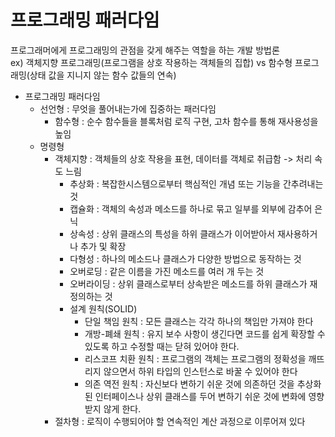 # 프로그래밍 패러다임
프로그래머에게 프로그래밍의 관점을 갖게 해주는 역할을 하는 개발 방법론
<br>ex) 객체지향 프로그래밍(프로그램을 상호 작용하는 객체들의 집합) vs 함수형 프로그래밍(상태 값을 지니지 않는 함수 값들의 연속)

- 프로그래밍 패러다임
  - 선언형 : 무엇을 풀어내는가에 집중하는 패러다임
    - 함수형 : 순수 함수들을 블록처럼 로직 구현, 고차 함수를 통해 재사용성을 높임
  - 명령형
    - 객체지향 : 객체들의 상호 작용을 표현, 데이터를 객체로 취급함 -> 처리 속도 느림
      - 추상화 : 복잡한시스템으로부터 핵심적인 개념 또는 기능을 간추려내는 것
      - 캡슐화 : 객체의 속성과 메소드를 하나로 묶고 일부를 외부에 감추어 은닉
      - 상속성 : 상위 클래스의 특성을 하위 클래스가 이어받아서 재사용하거나 추가 및 확장
      - 다형성 : 하나의 메소드나 클래스가 다양한 방법으로 동작하는 것
      - 오버로딩 : 같은 이름을 가진 메소드를 여러 개 두는 것 
      - 오버라이딩 : 상위 클래스로부터 상속받은 메소드를 하위 클래스가 재정의하는 것
      - 설계 원칙(SOLID)
        - 단일 책임 원칙 : 모든 클래스는 각각 하나의 책임만 가져야 한다
        - 개방-폐쇄 원칙 : 유지 보수 사항이 생긴다면 코드를 쉽게 확장할 수 있도록 하고 수정할 때는 닫혀 있어야 한다.
        - 리스코프 치환 원칙 : 프로그램의 객체는 프로그램의 정확성을 깨뜨리지 않으면서 하위 타입의 인스턴스로 바꿀 수 있어야 한다
        - 의존 역전 원칙 : 자신보다 변하기 쉬운 것에 의존하던 것을 추상화된 인터페이스나 상위 클래스를 두어 변하기 쉬운 것에 변화에 영향 받지 않게 한다.
    - 절차형 : 로직이 수행되어야 할 연속적인 계산 과정으로 이루어져 있다